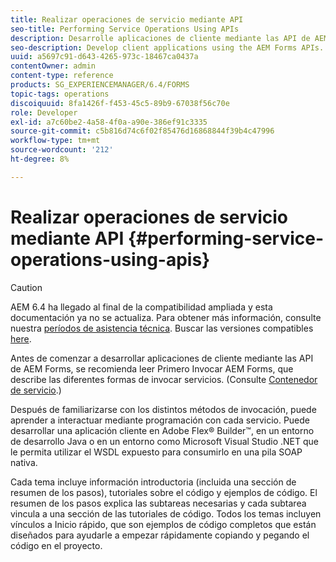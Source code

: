 ```yaml
---
title: Realizar operaciones de servicio mediante API
seo-title: Performing Service Operations Using APIs
description: Desarrolle aplicaciones de cliente mediante las API de AEM Forms.
seo-description: Develop client applications using the AEM Forms APIs.
uuid: a5697c91-d643-4265-973c-18467ca0437a
contentOwner: admin
content-type: reference
products: SG_EXPERIENCEMANAGER/6.4/FORMS
topic-tags: operations
discoiquuid: 8fa1426f-f453-45c5-89b9-67038f56c70e
role: Developer
exl-id: a7c60be2-4a58-4f0a-a90e-386ef91c3335
source-git-commit: c5b816d74c6f02f85476d16868844f39b4c47996
workflow-type: tm+mt
source-wordcount: '212'
ht-degree: 8%

---
```


# Realizar operaciones de servicio mediante API {#performing-service-operations-using-apis}

>[!CAUTION]
>
>AEM 6.4 ha llegado al final de la compatibilidad ampliada y esta documentación ya no se actualiza. Para obtener más información, consulte nuestra [períodos de asistencia técnica](https://helpx.adobe.com/es/support/programs/eol-matrix.html). Buscar las versiones compatibles [here](https://experienceleague.adobe.com/docs/).

Antes de comenzar a desarrollar aplicaciones de cliente mediante las API de AEM Forms, se recomienda leer Primero Invocar AEM Forms, que describe las diferentes formas de invocar servicios. (Consulte [Contenedor de servicio](/help/forms/developing/service-container.md#service-container).)

Después de familiarizarse con los distintos métodos de invocación, puede aprender a interactuar mediante programación con cada servicio. Puede desarrollar una aplicación cliente en Adobe Flex® Builder™, en un entorno de desarrollo Java o en un entorno como Microsoft Visual Studio .NET que le permita utilizar el WSDL expuesto para consumirlo en una pila SOAP nativa.

Cada tema incluye información introductoria (incluida una sección de resumen de los pasos), tutoriales sobre el código y ejemplos de código. El resumen de los pasos explica las subtareas necesarias y cada subtarea vincula a una sección de las tutoriales de código. Todos los temas incluyen vínculos a Inicio rápido, que son ejemplos de código completos que están diseñados para ayudarle a empezar rápidamente copiando y pegando el código en el proyecto.
